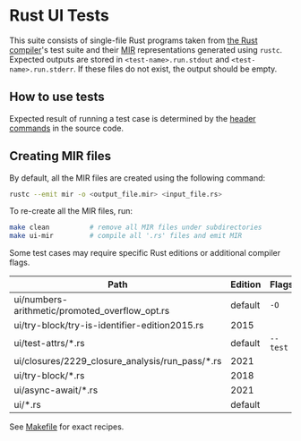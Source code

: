 # Rust UI Tests

This suite consists of single-file Rust programs taken from [the Rust compiler](https://github.com/rust-lang/rust/tree/master/tests/ui)'s test suite and their [MIR](https://github.com/rust-lang/rfcs/blob/master/text/1211-mir.md) representations generated using `rustc`. Expected outputs are stored in `<test-name>.run.stdout` and `<test-name>.run.stderr`. If these files do not exist, the output should be empty.

## How to use tests

Expected result of running a test case is determined by the [header commands](https://rustc-dev-guide.rust-lang.org/tests/ui.html#controlling-passfail-expectations) in the source code.

## Creating MIR files

By default, all the MIR files are created using the following command:

```sh
rustc --emit mir -o <output_file.mir> <input_file.rs>
```

To re-create all the MIR files, run:

```sh
make clean          # remove all MIR files under subdirectories
make ui-mir         # compile all '.rs' files and emit MIR
```

Some test cases may require specific Rust editions or additional compiler flags.

| Path | Edition | Flags |
| ---  | ---     | ----- |
| ui/numbers-arithmetic/promoted_overflow_opt.rs | default | `-O` |
| ui/try-block/try-is-identifier-edition2015.rs | 2015 | |
| ui/test-attrs/*.rs | default | `--test` |
| ui/closures/2229_closure_analysis/run_pass/*.rs | 2021 | |
| ui/try-block/*.rs | 2018 | |
| ui/async-await/*.rs | 2021 | |
| ui/*.rs | default | |

See [Makefile](./Makefile) for exact recipes.
